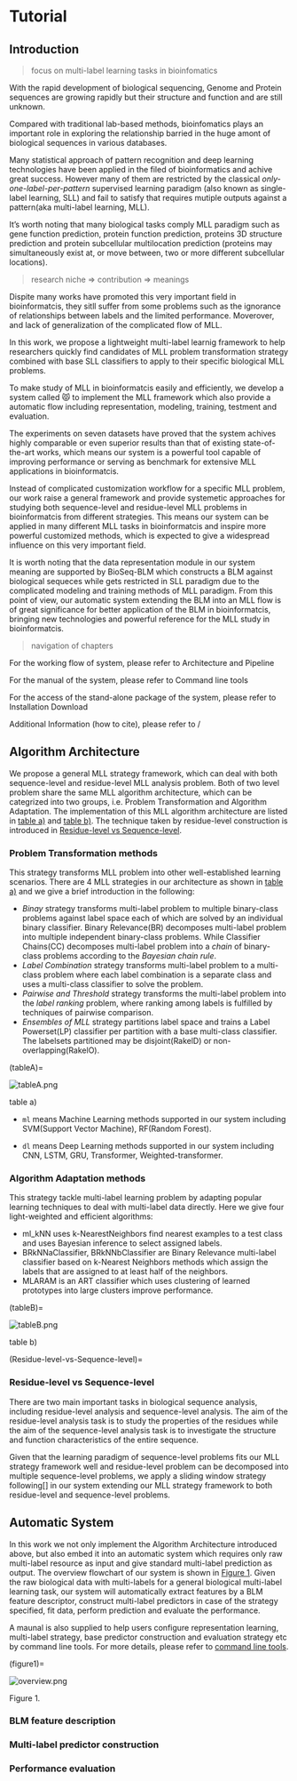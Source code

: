 # Tutorial

## Introduction

> focus on multi-label learning tasks in bioinfomatics

With the rapid development of biological sequencing, Genome and Protein sequences are growing rapidly but their structure and function and are still unknown. 

Compared with traditional lab-based methods, bioinfomatics plays an important role in exploring the relationship barried in the huge amont of biological sequences in various databases. 

Many statistical approach of pattern recognition and deep learning technologies have been applied in the filed of bioinformatics and achive great success. However many of them are restricted by the classical *only-one-label-per-pattern* supervised learning paradigm (also known as single-label learning, SLL) and fail to satisfy that requires mutiple outputs against a pattern(aka multi-label learning, MLL).  

It’s worth noting that many biological tasks comply MLL paradigm such as gene function prediction, protein function prediction, proteins 3D structure prediction and protein subcellular multilocation prediction (proteins may simultaneously exist at, or move between, two or more different subcellular locations).

> research niche => contribution => meanings

Dispite many works have promoted this very important field in bioinformatcis, they sitll suffer from some problems such as the ignorance of relationships between labels and the limited performance. Moverover,  and lack of generalization of the complicated flow of MLL.

In this work, we propose a lightweight multi-label learnig framework to help researchers quickly find candidates of MLL problem transformation strategy combined with base SLL classifiers to apply to their specific biological MLL problems.



To make study of MLL in bioinformatcis easily and efficiently, we develop a system called 😾 to implement the MLL framework which also provide a automatic flow including representation, modeling, training, testment and evaluation.



The experiments on seven datasets have proved that the system achives highly comparable or even superior results than that  of existing state-of-the-art works, which means our system is a powerful tool capable of improving performance or serving as benchmark for extensive MLL applications in bioinformatcis. 

Instead of complicated customization workflow for a specific MLL problem, our work raise a general framework and provide systemetic approaches for studying both sequence-level and residue-level MLL problems in bioinformatcis from different strategies. This means our system can be applied in many different MLL tasks in bioinformatcis and inspire more powerful customized methods, which is expected to give a widespread influence on this very important field.

It is worth noting that the data representation module in our system meaning are supported by BioSeq-BLM which constructs a BLM against biological sequeces while gets restricted in SLL paradigm due to the complicated modeling and training methods of MLL paradigm. From this point of view, our automatic system extending the BLM into an MLL flow is of great significance for better application of the BLM in bioinformatcis, bringing new technologies and powerful reference for the MLL study in bioinformatcis.



> navigation of chapters

For the working flow of system, please refer to Architecture and Pipeline

For the manual of the system, please refer to Command line tools

For the access of the stand-alone package of the system, please refer to Installation Download

Additional Information (how to cite), please refer to /





## Algorithm Architecture

We propose a general MLL strategy framework, which can deal with both sequence-level and residue-level MLL analysis problem. Both of two level problem share the same MLL algorithm architecture, which can be categrized into two groups, i.e. Problem Transformation and Algorithm Adaptation. The implementation of this MLL algorithm architecture are listed in [table a)](#tableA) and [table b)](#tableB). The technique taken by residue-level construction is introduced in [Residue-level vs Sequence-level](#Residue-level-vs-Sequence-level). 



### Problem Transformation methods

This strategy transforms MLL problem into other well-established learning scenarios. There are 4 MLL strategies in our architecture as shown in [table a)](#tableA) and we give a brief introduction in the following:

- *Binay* strategy transforms multi-label problem to multiple binary-class problems against label space each of which are solved by an individual binary classifier. Binary Relevance(BR) decomposes multi-label problem into multiple independent binary-class problems. While Classifier Chains(CC) decomposes multi-label problem into a *chain* of binary-class problems according to the *Bayesian chain rule*.
- *Label Combination* strategy transforms multi-label problem to a multi-class problem where each label combination is a separate class and uses a multi-class classifier to solve the problem.
- *Pairwise and Threshold* strategy transforms the multi-label problem into the *label ranking* problem, where ranking among labels is fulfilled by techniques of pairwise comparison.
- *Ensembles of MLL* strategy partitions label space and trains a Label Powerset(LP) classifier per partition with a base multi-class classifier. The labelsets partitioned may be disjoint(RakelD) or non-overlapping(RakelO).

(tableA)=

![tableA.png](./imgs/tableA.png)

table a) 

- `ml` means Machine Learning methods supported in our system including SVM(Support Vector Machine), RF(Random Forest).

- `dl` means Deep Learning methods supported in our system including CNN, LSTM, GRU, Transformer, Weighted-transformer.



### Algorithm Adaptation methods

This strategy tackle multi-label learning problem by adapting popular learning techniques to deal with multi-label data directly. Here we give four light-weighted and efficient algorithms:

- ml_kNN uses k-NearestNeighbors find nearest examples to a test class and uses Bayesian inference to select assigned labels.
- BRkNNaClassifier, BRkNNbClassifier are Binary Relevance multi-label classifier based on k-Nearest Neighbors methods which assign the labels that are assigned to at least half of the neighbors.
- MLARAM is an ART classifier which uses clustering of learned prototypes into large clusters improve performance.



(tableB)=

![tableB.png](./imgs/tableB.png)

table b)



(Residue-level-vs-Sequence-level)=

### Residue-level vs Sequence-level

There are two main important tasks in biological sequence analysis, including residue-level analysis and sequence-level analysis. The aim of the residue-level analysis task is to study the properties of the residues while the aim of the sequence-level analysis task is to investigate the structure and function characteristics of the entire sequence. 

Given that the learning paradigm of sequence-level problems fits our MLL strategy framework well and residue-level problem can be decomposed into multiple sequence-level problems, we apply a sliding window strategy following[] in our system extending our MLL strategy framework to both residue-level and sequence-level problems.



## Automatic System

In this work we not only implement the Algorithm Architecture introduced above, but also embed it into an automatic system which requires only raw multi-label resource as input and give standard multi-label prediction as output. The overview flowchart of our system is shown in [Figure 1](#figure1). Given the raw biological data with multi-labels for a general biological multi-label learning task, our system will automatically extract features by a BLM feature descriptor, construct multi-label predictors in case of the strategy specified, fit data, perform prediction and evaluate the performance.

A maunal is also supplied to help users configure representation learning, multi-label strategy, base predictor construction and evaluation strategy etc by command line tools. For more details, please refer to [command line tools](https://blm-mll.readthedocs.io/en/latest/CommandLineTools.html).

(figure1)=

![overview.png](./imgs/overview.png)

Figure 1.



### BLM feature description

### Multi-label predictor construction

### Performance evaluation
